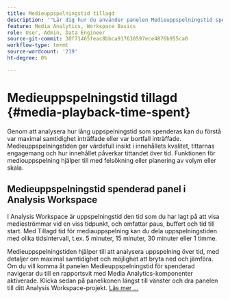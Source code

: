 ```yaml
---
title: Medieuppspelningstid tillagd
description: '"Lär dig hur du använder panelen Medieuppspelningstid spenderad för att analysera hur lång uppspelningstid som har använts och för att förstå maximal samtidighet och var bortfall har inträffat."'
feature: Media Analytics, Workspace Basics
role: User, Admin, Data Engineer
source-git-commit: 30f71465feac8bbca917630597ece4876b955ca0
workflow-type: tm+mt
source-wordcount: '219'
ht-degree: 0%

---
```


# Medieuppspelningstid tillagd {#media-playback-time-spent}

Genom att analysera hur lång uppspelningstid som spenderas kan du förstå var maximal samtidighet inträffade eller var bortfall inträffade. Medieuppspelningstiden ger värdefull insikt i innehållets kvalitet, tittarnas engagemang och hur innehållet påverkar tittandet över tid. Funktionen för mediouppspelning hjälper till med felsökning eller planering av volym eller skala.

## Medieuppspelningstid spenderad panel i Analysis Workspace

I Analysis Workspace är uppspelningstid den tid som du har lagt på att visa medieströmmar vid en viss tidpunkt, och omfattar paus, buffert och tid till start. Med Tillagd tid för mediauppspelning kan du dela uppspelningstiden med olika tidsintervall, t.ex. 5 minuter, 15 minuter, 30 minuter eller 1 timme.


Medieuppspelningstiden hjälper till att analysera uppspelning över tid, med detaljer om maximal samtidighet och möjlighet att bryta ned och jämföra. Om du vill komma åt panelen Medieuppspelningstid för spenderad navigerar du till en rapportsvit med Media Analytics-komponenter aktiverade. Klicka sedan på panelikonen längst till vänster och dra panelen till ditt Analysis Workspace-projekt. [Läs mer …](https://experienceleague.adobe.com/docs/analytics/analyze/analysis-workspace/panels/media-playback-timespent/media-playback-time-spent.html)

<!-- ## DOES THIS APPLY Get Concurrent Viewers via Analytics Reporting API

REVISE You can also get concurrent viewer data for up to 1-month at a time at minute-level granularity using the Analytics Reporting API 2.0.  The reporting API uses the same definition of concurrent viewers as Analysis Workspace.  For more information see [_*Get concurrent viewers JSON report data with Analytics 2.0 APIs*_](/help/media-reports/media-default-reports/get-concurrent-json20.md). -->

